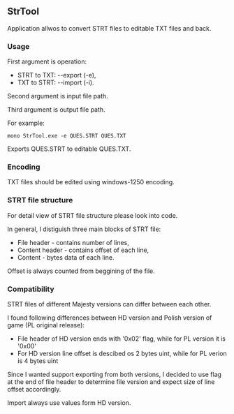 ## StrTool

Application allwos to convert STRT files to editable TXT files and back.

### Usage

First argument is operation: 
* STRT to TXT:  --export (-e),
* TXT to STRT: --import (-i).

Second argument is input file path.

Third argument is output file path.

For example:
```
mono StrTool.exe -e QUES.STRT QUES.TXT
```
Exports QUES.STRT to editable QUES.TXT.

### Encoding

TXT files should be edited using windows-1250 encoding.

### STRT file structure

For detail view of STRT file structure please look into code.

In general, I distiguish three main blocks of STRT file:
* File header - contains number of lines,
* Content header - contains offset of each line,
* Content - bytes data of each line.

Offset is always counted from beggining of the file.

### Compatibility

STRT files of different Majesty versions can differ between each other.

I found following differences between HD version and Polish version of game (PL original release):
* File header of HD version ends with '0x02' flag, while for PL version it is '0x00'
* For HD version line offset is descibed os 2 bytes uint, while for PL verion is 4 bytes uint

Since I wanted support exporting from both versions, I decided to use flag at the end of file header to determine file version and expect size of line offset accordingly.

Import always use values form HD version.
